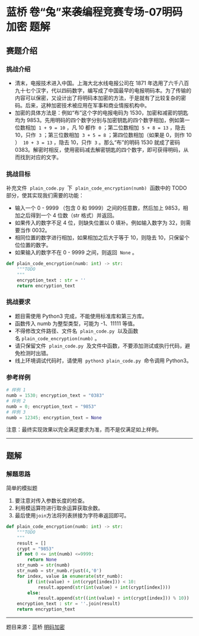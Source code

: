 # 蓝桥 卷“兔”来袭编程竞赛专场-07明码加密 题解

## 赛题介绍

### 挑战介绍

- 清末，电报技术进入中国。上海大北水线电报公司在 1871 年选用了六千八百九十七个汉字，代以四码数字，编写成了中国最早的电报明码本。为了传输的内容可以保密，又设计出了将明码本加密的方法，于是就有了比较复杂的密码。后来，这种加密技术被应用在军事和商业情报机构中。  
- 加密的具体方法是：例如“布”这个字的电报电码为 1530，加密和减密的钥匙均为 9853。先用明码的四个数字分别与加密钥匙的四个数字相加，例如第一位数相加  `1 + 9 = 10` ，凡 10 都作  `0` ；第二位数相加  `5 + 8 = 13` ，隐去 10，只作  `3` ；第三位数相加  `3 + 5 = 8` ；第四位数相加（如果是 0，则作 10 ）  `10 + 3 = 13` ，隐去 10，只作  `3` 。那么“布”的明码 1530 就成了密码 0383。解密时相反，使用密码减去解密钥匙的四个数字，即可获得明码，从而找到对应的文字。  

### 挑战目标

补充文件  `plain_code.py`  下  `plain_code_encryption(numb)`  函数中的 TODO 部分，使其实现我们需要的功能：

- 输入一个 0 - 9999 （包含 0 和 9999）之间的任意数，然后加上 9853，相加之后得到一个 4 位数（str 格式）并返回。
- 如果传入的数字不足 4 位，则缺失位置以 0 填补。例如输入数字为 32，则需要当作 0032。
- 相同位置的数字进行相加，如果相加之后大于等于 10，则隐去 10，只保留个位位置的数字。
- 如果输入的数字不在 0 - 9999 之间，则返回  `None` 。

```python
def plain_code_encryption(numb: int) -> str:
    """TODO
    """
    encryption_text : str = ''
    return encryption_text
```

### 挑战要求

- 题目需使用 Python3 完成，不能使用标准库和第三方库。
- 函数传入 numb 为整型类型，可能为 -1、11111 等值。
- 不得修改文件路径、文件名  `plain_code.py`  以及函数名 `plain_code_encryption(numb)` 。
- 请只保留文件  `plain_code.py`  及文件中函数，不要添加测试或执行代码，避免检测时出错。
- 线上环境调试代码时，请使用  `python3 plain_code.py`  命令调用 Python3。

### 参考样例

```python
# 样例 1
numb = 1530; encryption_text = "0383"
# 样例 2
numb = 0; encryption_text = "9853"
# 样例 3
numb = 12345; encryption_text = None
```

注意：最终实现效果以完全满足要求为准，而不是仅满足如上样例。

---

## 题解

### 解题思路

简单的模拟题

1. 要注意对传入参数长度的检查。
2. 利用模运算符进行取余运算获取余数。
3. 最后使用`join`方法将列表拼接为字符串返回即可。

```python
def plain_code_encryption(numb: int) -> str:
    """TODO
    """
    result = []
    crypt = "9853"
    if not 0 <= int(numb) <=9999:
        return None
    str_numb = str(numb)
    str_numb = str_numb.rjust(4,'0')
    for index, value in enumerate(str_numb):
        if (int(value) + int(crypt[index])) < 10:
            result.append(str(int(value) + int(crypt[index])))
        else:
            result.append(str((int(value) + int(crypt[index])) % 10))
    encryption_text : str = ''.join(result)
    return encryption_text
```

---

题目来源：蓝桥 [明码加密](https://www.lanqiao.cn/problems/2401/learning/?contest_id=83)

